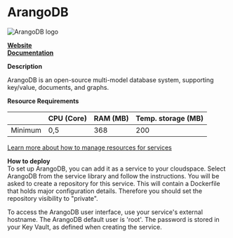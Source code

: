 ﻿# ArangoDB

![ArangoDB logo](https://api.mogenius.com/file/id/b52060f3-1b78-473d-9675-c96f320ceff7)

**[Website](https://arangodb.com/)**  
**[Documentation](https://www.arangodb.com/documentation/)**  

**Description**

ArangoDB is an open-source multi-model database system, supporting key/value, documents, and graphs.

**Resource Requirements**

||CPU (Core)|RAM (MB)  |Temp. storage (MB)|
|--|--|--|--|
| Minimum | 0,5 | 368 | 200 |

[Learn more about how to manage resources for services](./../cloud-management/resource-management.md)

**How to deploy**  
To set up ArangoDB, you can add it as a service to your cloudspace. Select ArangoDB from the service library and follow the instructions. You will be asked to create a repository for this service. This will contain a Dockerfile that holds major configuration details. Therefore you should set the repository visibility to "private".  

To access the ArangoDB user interface, use your service's external hostname. 
The ArangoDB default user is 'root'. The password is stored in your Key Vault, as defined when creating the service.



